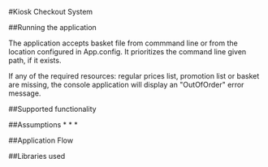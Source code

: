 #Kiosk Checkout System

##Running the application

The application accepts basket file from commmand line or from the location configured in App.config.
It prioritizes the command line given path, if it exists.

If any of the required resources: regular prices list, promotion list or basket are missing, the console application will display an "OutOfOrder" error message.


##Supported functionality

##Assumptions
*
*
*

##Application Flow

##Libraries used
